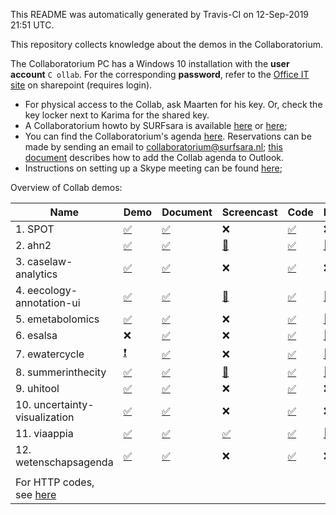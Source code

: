 This README was automatically generated by Travis-CI on 12-Sep-2019 21:51 UTC.

This repository collects knowledge about the demos in the Collaboratorium.

The Collaboratorium PC has a Windows 10 installation with the **user account** ``C ollab``. For the corresponding **password**, refer to the [Office IT site](https://nlesc.sharepoint.com/it/SitePages/Collab.aspx) on sharepoint (requires login).

- For physical access to the Collab, ask Maarten for his key. Or, check the key locker next to Karima for the shared key.
- A Collaboratorium howto by SURFsara is available [here](https://www.surf.nl/binaries/content/assets/surf/en/2015/collab_manual.pdf) or [here](/doc/collab_manual.pdf);
- You can find the Collaboratorium's agenda [here](https://userinfo.surfsara.nl/systems/collaboratorium/agenda). Reservations can be made by sending an email to [collaboratorium@surfsara.nl](mailto:collaboratorium@surfsara.nl); [this document](/doc/add-collab-calendar-to-outlook.md) describes how to add the Collab agenda to Outlook.
- Instructions on setting up a Skype meeting can be found [here](/doc/setting-up-a-skype-meeting.md);

Overview of Collab demos:

| Name | Demo | Document | Screencast | Code | Presentation
| --- | --- | --- | --- | --- | --- |
| 1. SPOT | [:white_check_mark:](http://nlesc.github.io/spot) | [:white_check_mark:](https://github.com/NLeSC/collab-demos/blob/master/demos/spot/README.md) | :x: | [:white_check_mark:](https://github.com/NLeSC/SPOT) | :x: |
| 2. ahn2 | [:white_check_mark:](http://ahn2.pointclouds.nl/) | [:white_check_mark:](https://github.com/NLeSC/collab-demos/blob/master/demos/ahn2/README.md) | [:no_entry_sign:](https://vimeo.com/154200270) | [:white_check_mark:](https://github.com/NLeSC/ahn-pointcloud-viewer) | [:no_entry_sign:](https://nlesc.sharepoint.com/Shared%20Documents/Forms/AllItems.aspx?RootFolder=%2FShared%20Documents%2FNLeSC%20Project%20Presentations%2FClosed%2FMassive%20point%20cloud%20for%20eSciences&FolderCTID=0x0120004EB0DBA245A10041AA401E78745EB1B1&View={2CC9F224-02CB-49B5-9DBB-C97AE29C8572}) |
| 3. caselaw-analytics | [:white_check_mark:](https://nlesc.github.io/case-law-app/) | [:white_check_mark:](https://github.com/NLeSC/collab-demos/blob/master/demos/caselaw/README.md) | :x: | [:white_check_mark:](https://github.com/NLeSC/case-law-app) | :x: |
| 4. eecology-annotation-ui | [:white_check_mark:](http://nlesc.github.io/eEcology-Annotation-UI/demo/demo.html) | [:white_check_mark:](https://github.com/NLeSC/collab-demos/blob/master/demos/eecology-annotation-ui/README.md) | [:no_entry_sign:](https://vimeo.com/158029473) | [:white_check_mark:](https://github.com/NLeSC/eEcology-Annotation-UI) | [:no_entry_sign:](https://nlesc.sharepoint.com/Shared%20Documents/Forms/AllItems.aspx?RootFolder=%2FShared%20Documents%2FNLeSC%20Project%20Presentations%2FCurrent%2FeEcology&FolderCTID=0x0120004EB0DBA245A10041AA401E78745EB1B1&View={2CC9F224-02CB-49B5-9DBB-C97AE29C8572}) |
| 5. emetabolomics | [:white_check_mark:](http://www.emetabolomics.org/green_tea_hmdb.html) | [:white_check_mark:](https://github.com/NLeSC/collab-demos/blob/master/demos/emetabolomics/README.md) | :x: | [:white_check_mark:](https://github.com/NLeSC/MAGMa) | [:no_entry_sign:](https://nlesc.sharepoint.com/Shared%20Documents/Forms/AllItems.aspx?RootFolder=%2FShared%20Documents%2FNLeSC%20Project%20Presentations%2FCurrent%2FeMetabolomics&FolderCTID=0x0120004EB0DBA245A10041AA401E78745EB1B1&View={2CC9F224-02CB-49B5-9DBB-C97AE29C8572}) |
| 6. esalsa | :x: | [:white_check_mark:](https://github.com/NLeSC/collab-demos/blob/master/demos/esalsa/README.md) | :x: | [:white_check_mark:](https://github.com/NLeSC/?utf8=%E2%9C%93&query=esalsa) | [:no_entry_sign:](https://nlesc.sharepoint.com/Shared%20Documents/Forms/AllItems.aspx?RootFolder=%2FShared%20Documents%2FNLeSC%20Project%20Presentations%2FCurrent%2FeSalsa&FolderCTID=0x0120004EB0DBA245A10041AA401E78745EB1B1&View={2CC9F224-02CB-49B5-9DBB-C97AE29C8572}) |
| 7. ewatercycle | [:heavy_exclamation_mark:](http://forecast.ewatercycle.org/) | [:white_check_mark:](https://github.com/NLeSC/collab-demos/blob/master/demos/ewatercycle/README.md) | :x: | [:white_check_mark:](https://github.com/NLeSC/?utf8=%E2%9C%93&query=ewatercycle) | [:no_entry_sign:](https://nlesc.sharepoint.com/Shared%20Documents/Forms/AllItems.aspx?RootFolder=%2FShared%20Documents%2FNLeSC%20Project%20Presentations%2FCurrent%2FeWaterCycle&FolderCTID=0x0120004EB0DBA245A10041AA401E78745EB1B1&View={2CC9F224-02CB-49B5-9DBB-C97AE29C8572}) |
| 8. summerinthecity | [:white_check_mark:](http://summerinthecity.github.io/heatwavemap/) | [:white_check_mark:](https://github.com/NLeSC/collab-demos/blob/master/demos/summerinthecity/README.md) | [:no_entry_sign:](https://vimeo.com/154200273) | [:white_check_mark:](https://github.com/summerinthecity) | [:no_entry_sign:](https://nlesc.sharepoint.com/Shared%20Documents/Forms/AllItems.aspx?RootFolder=%2FShared%20Documents%2FNLeSC%20Project%20Presentations%2FCurrent%2FSummerInTheCity&FolderCTID=0x0120004EB0DBA245A10041AA401E78745EB1B1&View={2CC9F224-02CB-49B5-9DBB-C97AE29C8572}) |
| 9. uhitool | [:white_check_mark:](http://summerinthecity.github.io/uhitool) | [:white_check_mark:](https://github.com/NLeSC/collab-demos/blob/master/demos/uhitool/README.md) | :x: | [:white_check_mark:](https://github.com/summerinthecity/uhitool) | :x: |
| 10. uncertainty-visualization | [:white_check_mark:](https://nlesc.github.io/UncertaintyVisualization) | [:white_check_mark:](https://github.com/NLeSC/collab-demos/blob/master/demos/uncertainty-visualization/README.md) | :x: | [:white_check_mark:](https://github.com/NLeSC/UncertaintyVisualization) | :x: |
| 11. viaappia | [:white_check_mark:](http://viaappia.esciencecenter.nl) | [:white_check_mark:](https://github.com/NLeSC/collab-demos/blob/master/demos/viaappia/README.md) | [:white_check_mark:](https://youtu.be/I3DLXSrRiyk) | [:white_check_mark:](https://github.com/NLeSC/collab-demos/tree/master/demos/viaappia/repositories.md) | [:no_entry_sign:](https://nlesc.sharepoint.com/Shared%20Documents/Forms/AllItems.aspx?RootFolder=%2FShared%20Documents%2FNLeSC%20Project%20Presentations%2FClosed%2FMapping%20the%20Via%20Appia%20in%203D%20-%20Patty&FolderCTID=0x0120004EB0DBA245A10041AA401E78745EB1B1&View={2CC9F224-02CB-49B5-9DBB-C97AE29C8572}) |
| 12. wetenschapsagenda | [:white_check_mark:](http://wetenschapsagenda.esciencecenter.nl) | [:white_check_mark:](https://github.com/NLeSC/collab-demos/blob/master/demos/wetenschapsagenda/README.md) | :x: | [:white_check_mark:](https://github.com/NLeSC/wetenschapsagenda) | :x: |
|  |  |  |  |  |  |
| For HTTP codes, see [here](https://www.w3.org/Protocols/rfc2616/rfc2616-sec10.html) |  |  |  |  |  |
